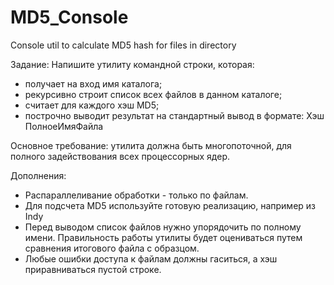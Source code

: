 # MD5_Console
 Console util to calculate MD5 hash for files in directory

Задание:
Напишите утилиту командной строки, которая:
- получает на вход имя каталога;
- рекурсивно строит список всех файлов в данном каталоге;
- считает для каждого хэш MD5;
- построчно выводит результат на стандартный вывод в формате:
  Хэш ПолноеИмяФайла

Основное требование: утилита должна быть многопоточной, для полного
задействования всех процессорных ядер.

Дополнения:
- Распараллеливание обработки - только по файлам.
- Для подсчета MD5 используйте готовую реализацию, например из Indy
- Перед выводом список файлов нужно упорядочить по полному имени.
Правильность работы утилиты будет оцениваться путем сравнения
итогового файла с образцом.
- Любые ошибки доступа к файлам должны гаситься, а хэш приравниваться
пустой строке.
